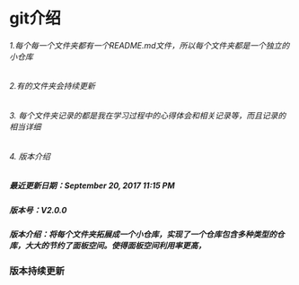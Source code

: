 # git介绍

###### 1.每个每一个文件夹都有一个README.md文件，所以每个文件夹都是一个独立的小仓库

###### 2.有的文件夹会持续更新

###### 3. 每个文件夹记录的都是我在学习过程中的心得体会和相关记录等，而且记录的相当详细
###### 4. 版本介绍
##### 最近更新日期：September 20, 2017 11:15 PM
##### 版本号：V2.0.0
##### 版本介绍：将每个文件夹拓展成一个小仓库，实现了一个仓库包含多种类型的仓库，大大的节约了面板空间。使得面板空间利用率更高，

### 版本持续更新
